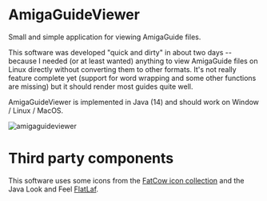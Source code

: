 # AmigaGuideViewer
Small and simple application for viewing AmigaGuide files.

This software was developed "quick and dirty" in about two days -- because I
needed (or at least wanted) anything to view AmigaGuide files on Linux directly
without converting them to other formats. It's not really feature complete yet
(support for word wrapping and some other functions are missing) but it should
render most guides quite well.

AmigaGuideViewer is implemented in Java (14) and should work on Window / Linux /
MacOS.

![amigaguideviewer](https://user-images.githubusercontent.com/69648337/127754643-27c6e5c6-ade2-42ec-9688-2d0ebee9d418.png)

# Third party components
This software uses some icons from the [FatCow icon collection](https://www.fatcow.com/free-icons)
and the Java Look and Feel [FlatLaf](https://www.formdev.com/flatlaf/).
